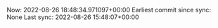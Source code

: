Now: 2022-08-26 18:48:34.971097+00:00 Earliest commit since sync: None Last sync: 2022-08-26 15:48:07+00:00
